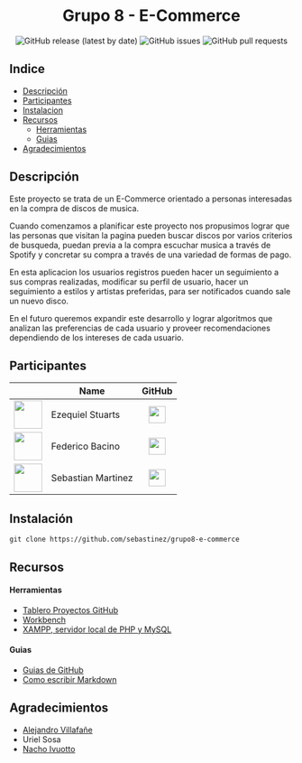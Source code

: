 <h1 align="center">Grupo 8 - E-Commerce</h1>
<div align="center">
<img alt="GitHub release (latest by date)" src="https://img.shields.io/github/v/release/sebastinez/grupo8-e-commerce">
<img alt="GitHub issues" src="https://img.shields.io/github/issues/sebastinez/grupo8-e-commerce">
<img alt="GitHub pull requests" src="https://img.shields.io/github/issues-pr/sebastinez/grupo8-e-commerce">
</div>

## Indice

-   [Descripción](#descripcion)
-   [Participantes](#participantes)
-   [Instalacion](#instalacion)
-   [Recursos](#recursos)
    - [Herramientas](#herramientas)
    - [Guias](#guias)
-   [Agradecimientos](#agradecimientos)

<a name="descripcion"></a>

## Descripción
Este proyecto se trata de un E-Commerce orientado a personas interesadas en la compra de discos de musica.  

Cuando comenzamos a planificar este proyecto nos propusimos lograr que las personas que visitan la pagina pueden buscar discos por varios criterios de busqueda, puedan previa a la compra escuchar musica a través de Spotify y concretar su compra a través de una variedad de formas de pago.  

En esta aplicacion los usuarios registros pueden hacer un seguimiento a sus compras realizadas, modificar su perfil de usuario, hacer un seguimiento a estilos y artistas preferidas, para ser notificados cuando sale un nuevo disco.  

En el futuro queremos expandir este desarrollo y lograr algoritmos que analizan las preferencias de cada usuario y proveer recomendaciones dependiendo de los intereses de cada usuario.

<a name="participantes"></a>

## Participantes

| | Name | GitHub |
|--|------|---|
| <center><img src="https://avatars2.githubusercontent.com/u/54673625?s=460&v=4" width="50"></center> | Ezequiel Stuarts | [<center><img src="https://nrs-diversos.s3.us-east-2.amazonaws.com/github-logo.svg" width="30"/></center>](https://github.com/ezequielstuarts) |
| <center><img src="https://nrs-diversos.s3.us-east-2.amazonaws.com/fedebacino.png" width="50"></center>| Federico Bacino | [<center><img src="https://nrs-diversos.s3.us-east-2.amazonaws.com/github-logo.svg" width="30"/></center>](https://github.com/fedebacino) | 
| <center><img src="https://nrs-diversos.s3.us-east-2.amazonaws.com/sebastinez.jpg" width="50"></center>| Sebastian Martinez | [<center><img src="https://nrs-diversos.s3.us-east-2.amazonaws.com/github-logo.svg" width="30"/></center>](https://github.com/sebastinez) |


<a name="instalacion"></a>

## Instalación

```git clone https://github.com/sebastinez/grupo8-e-commerce```

<a name="recursos"></a>

## Recursos

<a name="herramientas"></a>

#### Herramientas

- [Tablero Proyectos GitHub](https://github.com/sebastinez/grupo8-e-commerce/projects/1)
- [Workbench](https://www.mysql.com/products/workbench/)
- [XAMPP, servidor local de PHP y MySQL](https://www.apachefriends.org/es/index.html)

<a name="guias"></a>

#### Guias

- [Guias de GitHub](https://guides.github.com/)
- [Como escribir Markdown](https://github.com/adam-p/markdown-here/wiki/Markdown-Cheatsheet#links)

<a name="agradecimientos"></a>

## Agradecimientos

- [Alejandro Villafañe](https://github.com/alezvi)
- Uriel Sosa
- [Nacho Ivuotto](https://github.com/ivuotto)
